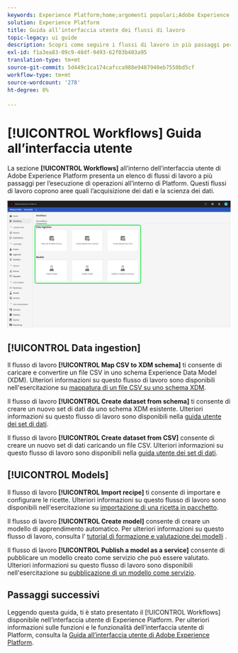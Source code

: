 ```yaml
---
keywords: Experience Platform;home;argomenti popolari;Adobe Experience Platform;guida utente;guida utente;guida utente;guida interfaccia utente workflow;flussi di lavoro;guida utente flussi di lavoro;
solution: Experience Platform
title: Guida all’interfaccia utente dei flussi di lavoro
topic-legacy: ui guide
description: Scopri come seguire i flussi di lavoro in più passaggi per eseguire operazioni comuni all’interno dell’interfaccia utente di Adobe Experience Platform.
exl-id: f1a3ea83-09c9-48df-9493-62f03b403a95
translation-type: tm+mt
source-git-commit: 5d449c1ca174cafcca988e9487940eb7550bd5cf
workflow-type: tm+mt
source-wordcount: '278'
ht-degree: 0%

---
```


# [!UICONTROL Workflows] Guida all’interfaccia utente

La sezione **[!UICONTROL Workflows]** all’interno dell’interfaccia utente di Adobe Experience Platform presenta un elenco di flussi di lavoro a più passaggi per l’esecuzione di operazioni all’interno di Platform. Questi flussi di lavoro coprono aree quali l’acquisizione dei dati e la scienza dei dati.

![workflow](./images/workflows/workflows.png)

## [!UICONTROL Data ingestion]

Il flusso di lavoro **[!UICONTROL Map CSV to XDM schema]** ti consente di caricare e convertire un file CSV in uno schema Experience Data Model (XDM). Ulteriori informazioni su questo flusso di lavoro sono disponibili nell&#39;esercitazione su [mappatura di un file CSV su uno schema XDM](../ingestion/tutorials/map-a-csv-file.md).

Il flusso di lavoro **[!UICONTROL Create dataset from schema]** ti consente di creare un nuovo set di dati da uno schema XDM esistente. Ulteriori informazioni su questo flusso di lavoro sono disponibili nella [guida utente dei set di dati](../catalog/datasets/user-guide.md#schema).

Il flusso di lavoro **[!UICONTROL Create dataset from CSV]** consente di creare un nuovo set di dati caricando un file CSV. Ulteriori informazioni su questo flusso di lavoro sono disponibili nella [guida utente dei set di dati](../catalog/datasets/user-guide.md#csv).

## [!UICONTROL Models]

Il flusso di lavoro **[!UICONTROL Import recipe]** ti consente di importare e configurare le ricette. Ulteriori informazioni su questo flusso di lavoro sono disponibili nell&#39;esercitazione su [importazione di una ricetta in pacchetto](../data-science-workspace/models-recipes/import-packaged-recipe-ui.md).

Il flusso di lavoro **[!UICONTROL Create model]** consente di creare un modello di apprendimento automatico. Per ulteriori informazioni su questo flusso di lavoro, consulta l’ [tutorial di formazione e valutazione dei modelli](../data-science-workspace/models-recipes/train-evaluate-model-ui.md) .

Il flusso di lavoro **[!UICONTROL Publish a model as a service]** consente di pubblicare un modello creato come servizio che può essere valutato. Ulteriori informazioni su questo flusso di lavoro sono disponibili nell&#39;esercitazione su [pubblicazione di un modello come servizio](../data-science-workspace/models-recipes/publish-model-service-ui.md).

## Passaggi successivi

Leggendo questa guida, ti è stato presentato il [!UICONTROL Workflows] disponibile nell’interfaccia utente di Experience Platform. Per ulteriori informazioni sulle funzioni e le funzionalità dell’interfaccia utente di Platform, consulta la [Guida all’interfaccia utente di Adobe Experience Platform](ui-guide.md).
